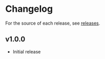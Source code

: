 # Changelog

For the source of each release, see [releases](https://github.com/njshockey/all-blue-theme/releases).

## v1.0.0

- Initial release
